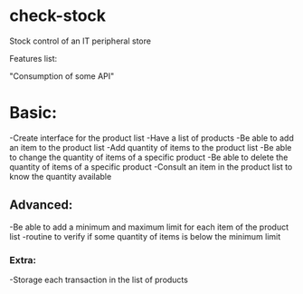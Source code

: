 # check-stock
Stock control of an IT peripheral store

Features list:

"Consumption of some API"

# Basic:
-Create interface for the product list
-Have a list of products
-Be able to add an item to the product list
-Add quantity of items to the product list
-Be able to change the quantity of items of a specific product
-Be able to delete the quantity of items of a specific product
-Consult an item in the product list to know the quantity available

## Advanced:
-Be able to add a minimum and maximum limit for each item of the product list
-routine to verify if some quantity of items is below the minimum limit

### Extra:
-Storage each transaction in the list of products


